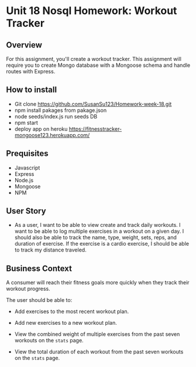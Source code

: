 # Unit 18 Nosql Homework: Workout Tracker

## Overview

For this assignment, you'll create a workout tracker. This assignment will require you to create Mongo database with a Mongoose schema and handle routes with Express.


## How to install

* Git clone https://github.com/SusanSu123/Homework-week-18.git
* npm install pakages from pakage.json
* node seeds/index.js run seeds DB
* npm start
* deploy app on heroku https://fitnesstracker-mongoose123.herokuapp.com/


## Prequisites

*  Javascript
*  Express
*  Node.js
*  Mongoose
*  NPM



## User Story

* As a user, I want to be able to view create and track daily workouts. I want to be able to log multiple exercises in a workout on a given day. I should also be able to track the name, type, weight, sets, reps, and duration of exercise. If the exercise is a cardio exercise, I should be able to track my distance traveled.

## Business Context

A consumer will reach their fitness goals more quickly when they track their workout progress.

The user should be able to:

  * Add exercises to the most recent workout plan.

  * Add new exercises to a new workout plan.

  * View the combined weight of multiple exercises from the past seven workouts on the `stats` page.

  * View the total duration of each workout from the past seven workouts on the `stats` page.

